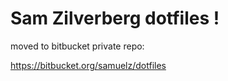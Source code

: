 
# Sam Zilverberg dotfiles !

moved to bitbucket private repo:

https://bitbucket.org/samuelz/dotfiles

